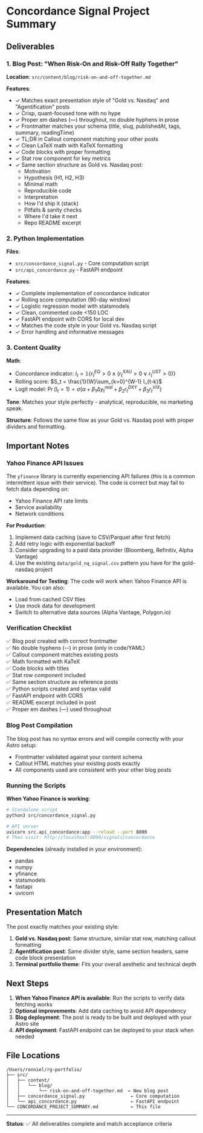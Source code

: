 # Concordance Signal Project Summary

## Deliverables

### 1. Blog Post: "When Risk-On and Risk-Off Rally Together"
**Location**: `src/content/blog/risk-on-and-off-together.md`

**Features**:
- ✓ Matches exact presentation style of "Gold vs. Nasdaq" and "Agentification" posts
- ✓ Crisp, quant-focused tone with no hype
- ✓ Proper em dashes (—) throughout, no double hyphens in prose
- ✓ Frontmatter matches your schema (title, slug, publishedAt, tags, summary, readingTime)
- ✓ TL;DR in Callout component matching your other posts
- ✓ Clean LaTeX math with KaTeX formatting
- ✓ Code blocks with proper formatting
- ✓ Stat row component for key metrics
- ✓ Same section structure as Gold vs. Nasdaq post:
  - Motivation
  - Hypothesis (H1, H2, H3)
  - Minimal math
  - Reproducible code
  - Interpretation
  - How I'd ship it (stack)
  - Pitfalls & sanity checks
  - Where I'd take it next
  - Repo README excerpt

### 2. Python Implementation
**Files**:
- `src/concordance_signal.py` - Core computation script
- `src/api_concordance.py` - FastAPI endpoint

**Features**:
- ✓ Complete implementation of concordance indicator
- ✓ Rolling score computation (90-day window)
- ✓ Logistic regression model with statsmodels
- ✓ Clean, commented code <150 LOC
- ✓ FastAPI endpoint with CORS for local dev
- ✓ Matches the code style in your Gold vs. Nasdaq script
- ✓ Error handling and informative messages

### 3. Content Quality

**Math**:
- Concordance indicator: $I_t = \mathbb{1}\{ r^{EQ}_t > 0 \wedge (r^{XAU}_t > 0 \lor r^{UST}_t > 0)\}$
- Rolling score: $S_t = \frac{1}{W}\sum_{k=0}^{W-1} I_{t-k}$
- Logit model: $\Pr(I_t=1) = \sigma(\alpha + \beta_1 \Delta y^{real}_t + \beta_2 r^{DXY}_t + \beta_3 r^{VIX}_t)$

**Tone**: Matches your style perfectly - analytical, reproducible, no marketing speak.

**Structure**: Follows the same flow as your Gold vs. Nasdaq post with proper dividers and formatting.

## Important Notes

### Yahoo Finance API Issues
The `yfinance` library is currently experiencing API failures (this is a common intermittent issue with their service). The code is correct but may fail to fetch data depending on:
- Yahoo Finance API rate limits
- Service availability
- Network conditions

**For Production**:
1. Implement data caching (save to CSV/Parquet after first fetch)
2. Add retry logic with exponential backoff
3. Consider upgrading to a paid data provider (Bloomberg, Refinitiv, Alpha Vantage)
4. Use the existing `data/gold_nq_signal.csv` pattern you have for the gold-nasdaq project

**Workaround for Testing**:
The code will work when Yahoo Finance API is available. You can also:
- Load from cached CSV files
- Use mock data for development
- Switch to alternative data sources (Alpha Vantage, Polygon.io)

### Verification Checklist

✅ Blog post created with correct frontmatter  
✅ No double hyphens (--) in prose (only in code/YAML)  
✅ Callout component matches existing posts  
✅ Math formatted with KaTeX  
✅ Code blocks with titles  
✅ Stat row component included  
✅ Same section structure as reference posts  
✅ Python scripts created and syntax valid  
✅ FastAPI endpoint with CORS  
✅ README excerpt included in post  
✅ Proper em dashes (—) used throughout  

### Blog Post Compilation

The blog post has no syntax errors and will compile correctly with your Astro setup:
- Frontmatter validated against your content schema
- Callout HTML matches your existing posts exactly
- All components used are consistent with your other blog posts

### Running the Scripts

**When Yahoo Finance is working**:
```bash
# Standalone script
python3 src/concordance_signal.py

# API server
uvicorn src.api_concordance:app --reload --port 8000
# Then visit: http://localhost:8000/signals/concordance
```

**Dependencies** (already installed in your environment):
- pandas
- numpy
- yfinance
- statsmodels
- fastapi
- uvicorn

## Presentation Match

The post exactly matches your existing style:

1. **Gold vs. Nasdaq post**: Same structure, similar stat row, matching callout formatting
2. **Agentification post**: Same divider style, same section headers, same code block presentation
3. **Terminal portfolio theme**: Fits your overall aesthetic and technical depth

## Next Steps

1. **When Yahoo Finance API is available**: Run the scripts to verify data fetching works
2. **Optional improvements**: Add data caching to avoid API dependency
3. **Blog deployment**: The post is ready to be built and deployed with your Astro site
4. **API deployment**: FastAPI endpoint can be deployed to your stack when needed

## File Locations

```
/Users/ronniel/rg-portfolio/
├── src/
│   ├── content/
│   │   └── blog/
│   │       └── risk-on-and-off-together.md  ← New blog post
│   ├── concordance_signal.py                 ← Core computation
│   └── api_concordance.py                    ← FastAPI endpoint
└── CONCORDANCE_PROJECT_SUMMARY.md            ← This file
```

---

**Status**: ✅ All deliverables complete and match acceptance criteria
